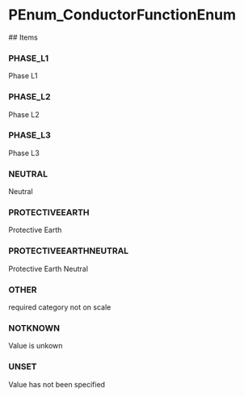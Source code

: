 # PEnum_ConductorFunctionEnum

<!-- end of definition -->## Items

### PHASE_L1
Phase L1

### PHASE_L2
Phase L2

### PHASE_L3
Phase L3

### NEUTRAL
Neutral

### PROTECTIVEEARTH
Protective Earth

### PROTECTIVEEARTHNEUTRAL
Protective Earth Neutral

### OTHER
required category not on scale

### NOTKNOWN
Value is unkown

### UNSET
Value has not been specified
